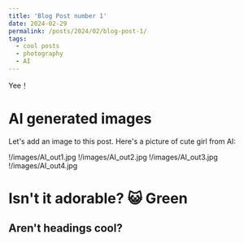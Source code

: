 ```yaml
---
title: 'Blog Post number 1'
date: 2024-02-29
permalink: /posts/2024/02/blog-post-1/
tags:
  - cool posts
  - photography
  - AI
---
```


Yee！

AI generated images
======
Let's add an image to this post. Here's a picture of cute girl from AI:

!/images/AI_out1.jpg
!/images/AI_out2.jpg
!/images/AI_out3.jpg
!/images/AI_out4.jpg

Isn't it adorable? 😺
Green
======

Aren't headings cool?
------

